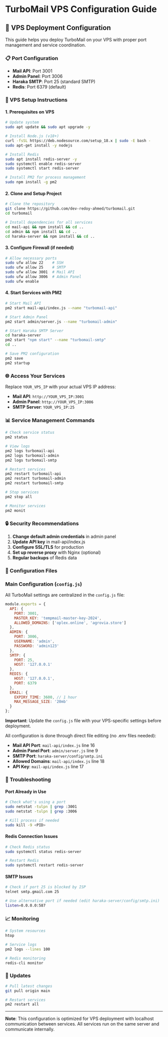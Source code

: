 # TurboMail VPS Configuration Guide

## 🚀 VPS Deployment Configuration

This guide helps you deploy TurboMail on your VPS with proper port management and service coordination.

### 📋 Port Configuration
- **Mail API**: Port 3001
- **Admin Panel**: Port 3006
- **Haraka SMTP**: Port 25 (standard SMTP)
- **Redis**: Port 6379 (default)

### 🔧 VPS Setup Instructions

#### 1. Prerequisites on VPS
```bash
# Update system
sudo apt update && sudo apt upgrade -y

# Install Node.js (v18+)
curl -fsSL https://deb.nodesource.com/setup_18.x | sudo -E bash -
sudo apt-get install -y nodejs

# Install Redis
sudo apt install redis-server -y
sudo systemctl enable redis-server
sudo systemctl start redis-server

# Install PM2 for process management
sudo npm install -g pm2
```

#### 2. Clone and Setup Project
```bash
# Clone the repository
git clone https://github.com/dev-redoy-ahmed/turbomail.git
cd turbomail

# Install dependencies for all services
cd mail-api && npm install && cd ..
cd admin && npm install && cd ..
cd haraka-server && npm install && cd ..
```

#### 3. Configure Firewall (if needed)
```bash
# Allow necessary ports
sudo ufw allow 22    # SSH
sudo ufw allow 25    # SMTP
sudo ufw allow 3001  # Mail API
sudo ufw allow 3006  # Admin Panel
sudo ufw enable
```

#### 4. Start Services with PM2
```bash
# Start Mail API
pm2 start mail-api/index.js --name "turbomail-api"

# Start Admin Panel
pm2 start admin/server.js --name "turbomail-admin"

# Start Haraka SMTP Server
cd haraka-server
pm2 start "npm start" --name "turbomail-smtp"
cd ..

# Save PM2 configuration
pm2 save
pm2 startup
```

### 🌐 Access Your Services

Replace `YOUR_VPS_IP` with your actual VPS IP address:

- **Mail API**: `http://YOUR_VPS_IP:3001`
- **Admin Panel**: `http://YOUR_VPS_IP:3006`
- **SMTP Server**: `YOUR_VPS_IP:25`

### 📊 Service Management Commands

```bash
# Check service status
pm2 status

# View logs
pm2 logs turbomail-api
pm2 logs turbomail-admin
pm2 logs turbomail-smtp

# Restart services
pm2 restart turbomail-api
pm2 restart turbomail-admin
pm2 restart turbomail-smtp

# Stop services
pm2 stop all

# Monitor services
pm2 monit
```

### 🔒 Security Recommendations

1. **Change default admin credentials** in admin panel
2. **Update API key** in mail-api/index.js
3. **Configure SSL/TLS** for production
4. **Set up reverse proxy** with Nginx (optional)
5. **Regular backups** of Redis data

### 📁 Configuration Files

### Main Configuration (`config.js`)
All TurboMail settings are centralized in the `config.js` file:

```javascript
module.exports = {
  API: {
    PORT: 3001,
    MASTER_KEY: 'tempmail-master-key-2024',
    ALLOWED_DOMAINS: ['oplex.online', 'agrovia.store']
  },
  ADMIN: {
    PORT: 3006,
    USERNAME: 'admin',
    PASSWORD: 'admin123'
  },
  SMTP: {
    PORT: 25,
    HOST: '127.0.0.1'
  },
  REDIS: {
    HOST: '127.0.0.1',
    PORT: 6379
  },
  EMAIL: {
    EXPIRY_TIME: 3600, // 1 hour
    MAX_MESSAGE_SIZE: '20mb'
  }
};
```

**Important**: Update the `config.js` file with your VPS-specific settings before deployment.

All configuration is done through direct file editing (no .env files needed):

- **Mail API Port**: `mail-api/index.js` line 16
- **Admin Panel Port**: `admin/server.js` line 9
- **SMTP Port**: `haraka-server/config/smtp.ini`
- **Allowed Domains**: `mail-api/index.js` line 18
- **API Key**: `mail-api/index.js` line 17

### 🚨 Troubleshooting

#### Port Already in Use
```bash
# Check what's using a port
sudo netstat -tulpn | grep :3001
sudo netstat -tulpn | grep :3006

# Kill process if needed
sudo kill -9 <PID>
```

#### Redis Connection Issues
```bash
# Check Redis status
sudo systemctl status redis-server

# Restart Redis
sudo systemctl restart redis-server
```

#### SMTP Issues
```bash
# Check if port 25 is blocked by ISP
telnet smtp.gmail.com 25

# Use alternative port if needed (edit haraka-server/config/smtp.ini)
listen=0.0.0.0:587
```

### 📈 Monitoring

```bash
# System resources
htop

# Service logs
pm2 logs --lines 100

# Redis monitoring
redis-cli monitor
```

### 🔄 Updates

```bash
# Pull latest changes
git pull origin main

# Restart services
pm2 restart all
```

---

**Note**: This configuration is optimized for VPS deployment with localhost communication between services. All services run on the same server and communicate internally.